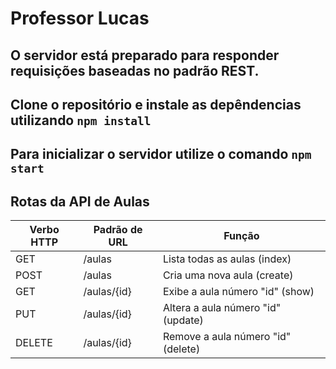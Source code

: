 # Professor Lucas

## O servidor está preparado para responder requisições baseadas no padrão REST.

## Clone o repositório e instale as depêndencias utilizando `npm install`

## Para inicializar o servidor utilize o comando `npm start`

## Rotas da API de Aulas

| Verbo HTTP | Padrão de URL | Função                             |
| ---------- | ------------- | ---------------------------------- |
| GET        | /aulas        | Lista todas as aulas (index)       |
| POST       | /aulas        | Cria uma nova aula (create)        |
| GET        | /aulas/{id}   | Exibe a aula número "id" (show)    |
| PUT        | /aulas/{id}   | Altera a aula número "id" (update) |
| DELETE     | /aulas/{id}   | Remove a aula número "id" (delete) |
